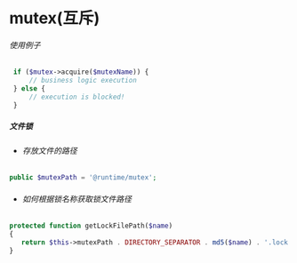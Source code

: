 # **mutex\(互斥\)**

###### 使用例子

```php
 if ($mutex->acquire($mutexName)) {
     // business logic execution
 } else {
     // execution is blocked!
 }
```

##### 文件锁

* ###### 存放文件的路径

```php
public $mutexPath = '@runtime/mutex';
```

* ###### 如何根据锁名称获取锁文件路径

```php
protected function getLockFilePath($name)
{
   return $this->mutexPath . DIRECTORY_SEPARATOR . md5($name) . '.lock';
}
```



